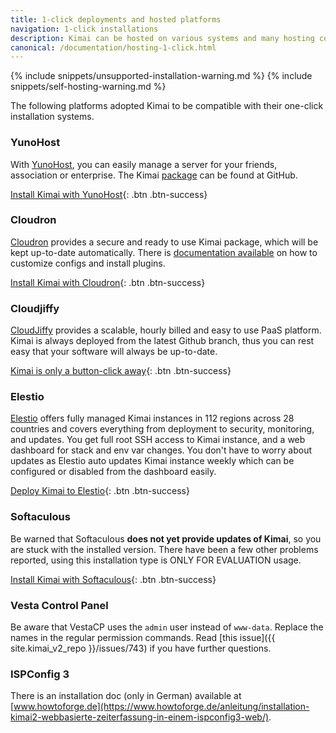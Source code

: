 ```yaml
---
title: 1-click deployments and hosted platforms
navigation: 1-click installations
description: Kimai can be hosted on various systems and many hosting companies support 1-click installations for Kimai directly.  
canonical: /documentation/hosting-1-click.html
---
```


{% include snippets/unsupported-installation-warning.md %}
{% include snippets/self-hosting-warning.md %}

The following platforms adopted Kimai to be compatible with their one-click installation systems.

### YunoHost

With [YunoHost](https://yunohost.org), you can easily manage a server for your friends, association or enterprise. 
The Kimai [package](https://github.com/YunoHost-Apps/kimai2_ynh) can be found at GitHub.  

[Install Kimai with YunoHost](https://install-app.yunohost.org/?app=kimai2){: .btn .btn-success}

### Cloudron

[Cloudron](https://cloudron.io) provides a secure and ready to use Kimai package, which will be kept up-to-date automatically.
There is [documentation available](https://docs.cloudron.io/apps/kimai/) on how to customize configs and install plugins.

[Install Kimai with Cloudron](https://cloudron.io/button.html?app=org.kimai.cloudronapp){: .btn .btn-success}


### Cloudjiffy

[CloudJiffy](https://cloudjiffy.com/) provides a scalable, hourly billed and easy to use PaaS platform. Kimai is always deployed from the latest Github branch, thus you can rest easy that your software will always be up-to-date.

[Kimai is only a button-click away](https://cloudjiffy.com/blog/solutions/one-click-solutions/kimai-time-tracking-on-cloudjiffy){: .btn .btn-success}

### Elestio
[Elestio](https://elest.io/) offers fully managed Kimai instances in 112 regions across 28 countries and covers everything from deployment to security, monitoring, and updates.
You get full root SSH access to Kimai instance, and a web dashboard for stack and env var changes. 
You don't have to worry about updates as Elestio auto updates Kimai instance weekly which can be configured or disabled from the dashboard easily.

[Deploy Kimai to Elestio](https://elest.io/open-source/kimai){: .btn .btn-success}

### Softaculous

Be warned that Softaculous **does not yet provide updates of Kimai**, so you are stuck with the installed version. 
There have been a few other problems reported, using this installation type is ONLY FOR EVALUATION usage.   

[Install Kimai with Softaculous](https://www.softaculous.com/apps/others/Kimai){: .btn .btn-success}

### Vesta Control Panel

Be aware that VestaCP uses the `admin` user instead of `www-data`. Replace the names in the regular permission commands.
Read [this issue]({{ site.kimai_v2_repo }}/issues/743) if you have further questions.

### ISPConfig 3

There is an installation doc (only in German) available at [www.howtoforge.de](https://www.howtoforge.de/anleitung/installation-kimai2-webbasierte-zeiterfassung-in-einem-ispconfig3-web/).
